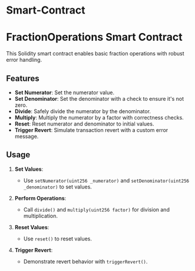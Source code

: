 # Smart-Contract
# FractionOperations Smart Contract

This Solidity smart contract enables basic fraction operations with robust error handling.

## Features

- **Set Numerator**: Set the numerator value.
- **Set Denominator**: Set the denominator with a check to ensure it's not zero.
- **Divide**: Safely divide the numerator by the denominator.
- **Multiply**: Multiply the numerator by a factor with correctness checks.
- **Reset**: Reset numerator and denominator to initial values.
- **Trigger Revert**: Simulate transaction revert with a custom error message.

## Usage

1. **Set Values**:
   - Use `setNumerator(uint256 _numerator)` and `setDenominator(uint256 _denominator)` to set values.

2. **Perform Operations**:
   - Call `divide()` and `multiply(uint256 factor)` for division and multiplication.
   
3. **Reset Values**:
   - Use `reset()` to reset values.

4. **Trigger Revert**:
   - Demonstrate revert behavior with `triggerRevert()`.
